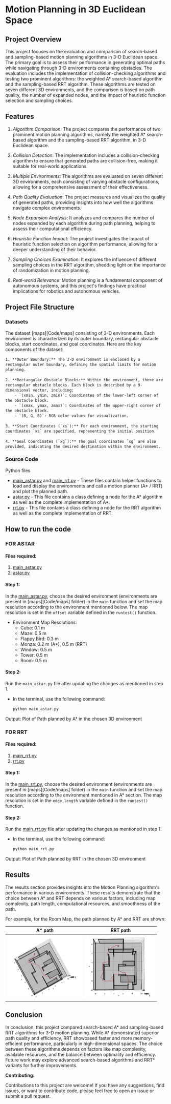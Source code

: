 # Motion Planning in 3D Euclidean Space

## Project Overview

This project focuses on the evaluation and comparison of search-based and sampling-based motion planning algorithms in 3-D Euclidean space. The primary goal is to assess their performance in generating optimal paths while navigating through 3-D environments containing obstacles. The evaluation includes the implementation of collision-checking algorithms and testing two prominent algorithms: the weighted A* search-based algorithm and the sampling-based RRT algorithm. These algorithms are tested on seven different 3D environments, and the comparison is based on path quality, the number of expanded nodes, and the impact of heuristic function selection and sampling choices.

## Features

1. *Algorithm Comparison*: The project compares the performance of two prominent motion planning algorithms, namely the weighted A* search-based algorithm and the sampling-based RRT algorithm, in 3-D Euclidean space.

2. *Collision Detection*: The implementation includes a collision-checking algorithm to ensure that generated paths are collision-free, making it suitable for real-world applications.

3. *Multiple Environments*: The algorithms are evaluated on seven different 3D environments, each consisting of varying obstacle configurations, allowing for a comprehensive assessment of their effectiveness.

4. *Path Quality Evaluation*: The project measures and visualizes the quality of generated paths, providing insights into how well the algorithms navigate complex environments.

5. *Node Expansion Analysis*: It analyzes and compares the number of nodes expanded by each algorithm during path planning, helping to assess their computational efficiency.

6. *Heuristic Function Impact*: The project investigates the impact of heuristic function selection on algorithm performance, allowing for a deeper understanding of their behavior.

7. *Sampling Choices Examination*: It explores the influence of different sampling choices in the RRT algorithm, shedding light on the importance of randomization in motion planning.

8. *Real-world Relevance*: Motion planning is a fundamental component of autonomous systems, and this project's findings have practical implications for robotics and autonomous vehicles.

## Project File Structure

### Datasets

The dataset [maps][Code/maps] consisting of 3-D environments. Each environment is characterized by its outer boundary, rectangular obstacle blocks, start coordinates, and goal coordinates. Here are the key components of the dataset:

    1. **Outer Boundary:** The 3-D environment is enclosed by a rectangular outer boundary, defining the spatial limits for motion planning.

    2. **Rectangular Obstacle Blocks:** Within the environment, there are rectangular obstacle blocks. Each block is described by a 9-dimensional vector, including:
        - `(xmin, ymin, zmin)`: Coordinates of the lower-left corner of the obstacle block.
        - `(xmax, ymax, zmax)`: Coordinates of the upper-right corner of the obstacle block.
        - `(R, G, B)`: RGB color values for visualization.

    3. **Start Coordinates (`xs`):** For each environment, the starting coordinates `xs` are specified, representing the initial position.

    4. **Goal Coordinates (`xg`):** The goal coordinates `xg` are also provided, indicating the desired destination within the environment.

### Source Code

Python files

- [main_astar.py](Code/main_astar.py) and [main_rrt.py](Code/main_rrt.py) - These files contain helper functions to load and display the environments and  call a motion planner (A* / RRT) and plot the planned path. 
- [astar.py](Code/astar.py) - This file contains a class defining a node for the A* algorithm as well as the complete implementation of A*.
- [rrt.py](Code/rrt.py) - This file contains a class defining a node for the RRT algorithm as well as the complete implementation of RRT.


## How to run the code

### FOR ASTAR ###

#### Files required:
1. [main_astar.py](Code/main_astar.py)
2. [astar.py](Code/astar.py)

#### Step 1:
In the [main_astar.py](Code/main_astar.py), choose the desired environment (environments are present in [maps][Code/maps] folder) in the `main` function and set the map resolution according to the environment mentioned below. The map resolution is set in the `offset` variable defined in the `runtest()` function.

- Environment Map Resolutions:
    - Cube: 0.1 m
    - Maze: 0.5 m
    - Flappy Bird: 0.3 m
    - Monza: 0.2 m (A*), 0.5 m (RRT)
    - Window: 0.5 m
    - Tower: 0.5 m
    - Room: 0.5 m

#### Step 2:
Run the `main_astar.py` file after updating the changes as mentioned in step 1.

 - In the terminal, use the following command:
     ```bash
     python main_astar.py
     ```

Output: Plot of Path planned by A* in the chosen 3D environment

### FOR RRT ###

#### Files required:
1. [main_rrt.py](Code/main_rrt.py)
2. [rrt.py](Code/rrt.py) 

#### Step 1:
In the [main_rrt.py](Code/main_rrt.py), choose the desired environment (environments are present in [maps][Code/maps] folder) in the `main` function and set the map resolution according to the environment mentioned in A* section. The map resolution is set in the `edge_length` variable defined in the `runtest()` function.

#### Step 2:
Run the [main_rrt.py](Code/main_rrt.py) file after updating the changes as mentioned in step 1.
 - In the terminal, use the following command:
     ```bash
     python main_rrt.py
     ```
Output: Plot of Path planned by RRT in the chosen 3D environment

## Results

The results section provides insights into the Motion Planning algorithm's performance in various environments. These results demonstrate that the choice between A* and RRT depends on various factors, including map complexity, path length, computational resources, and smoothness of the path. 

For example, for the Room Map, the path planned by A* and RRT are shown: 

|A* path|RRT path|
|---|---|
|<img src="./Results/Astar_room.png" height="200">|<img src="./Results/rrt_room.png" height="200">|


## Conclusion

In conclusion, this project compared search-based A* and sampling-based RRT algorithms for 3-D motion planning. While A* demonstrated superior path quality and efficiency, RRT showcased faster and more memory-efficient performance, particularly in high-dimensional spaces. The choice between these algorithms depends on factors like map complexity, available resources, and the balance between optimality and efficiency. Future work may explore advanced search-based algorithms and RRT* variants for further improvements.

**Contributing:**

Contributions to this project are welcome! If you have any suggestions, find issues, or want to contribute code, please feel free to open an issue or submit a pull request.
